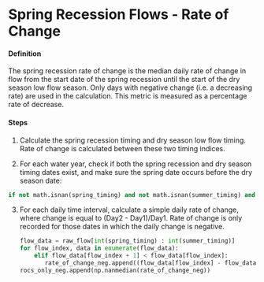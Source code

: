 # Spring Recession Flows - Rate of Change

#### Definition

The spring recession rate of change is the median daily rate of change in flow from the start date of the spring recession until the start of the dry season low flow season. Only days with negative change (i.e. a decreasing rate) are used in the calculation. This metric is measured as a percentage rate of decrease. 

#### Steps

1. Calculate the spring recession timing and dry season low flow timing. Rate of change is calculated between these two timing indices.

2. For each water year, check if both the spring recession and dry season timing dates exist, and make sure the spring date occurs before the dry season date:

  ```py
  if not math.isnan(spring_timing) and not math.isnan(summer_timing) and summer_timing > spring_timing:
  ```

3. For each daily time interval, calculate a simple daily rate of change, where change is equal to \(Day2 - Day1\)/Day1. Rate of change is only recorded for those dates in which the daily change is negative.
   ```py
   flow_data = raw_flow[int(spring_timing) : int(summer_timing)]
   for flow_index, data in enumerate(flow_data):
       elif flow_data[flow_index + 1] < flow_data[flow_index]:
          rate_of_change_neg.append((flow_data[flow_index] - flow_data[flow_index + 1]) / flow_data[flow_index])
   rocs_only_neg.append(np.nanmedian(rate_of_change_neg))
   ```
